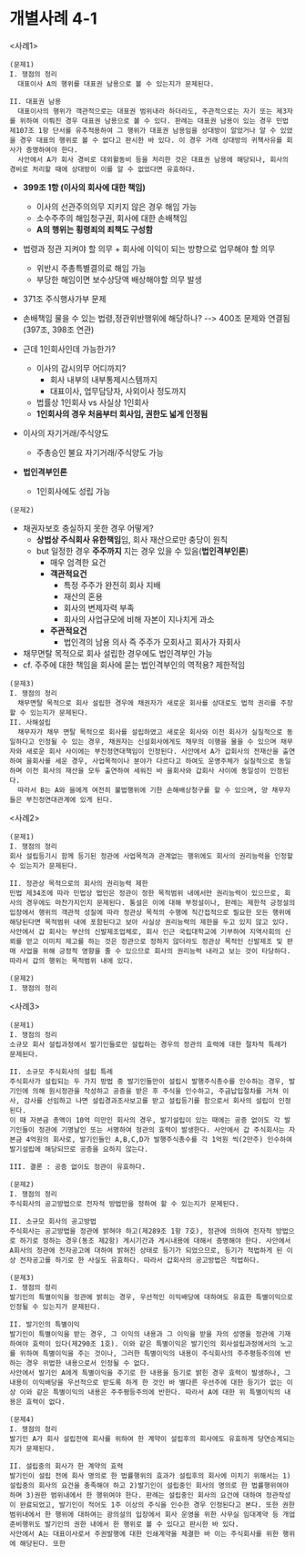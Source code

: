 # 개별사례 4-1

<사례1>
```
(문제1)
I. 쟁점의 정리
  대표이사 A의 행위를 대표권 남용으로 볼 수 있는지가 문제된다.

II. 대표권 남용
  대표이사의 행위가 객관적으로는 대표권 범위내라 하더라도, 주관적으로는 자기 또는 제3자를 위하여 이뤄진 경우 대표권 남용으로 볼 수 있다. 판례는 대표권 남용이 있는 경우 민법 제107조 1항 단서를 유추적용하여 그 행위가 대표권 남용임을 상대방이 알았거나 알 수 있었을 경우 대표의 행위로 볼 수 없다고 판시한 바 있다. 이 경우 거래 상대방의 귀책사유를 회사가 증명하여야 한다.
  사안에서 A가 회사 경비로 대외활동비 등을 처리한 것은 대표권 남용에 해당되나, 회사의 경비로 처리할 때에 상대방이 이를 알 수 없었다면 유효하다.
```

* **399조 1항 (이사의 회사에 대한 책임)**
  * 이사의 선관주의의무 지키지 않은 경우 해임 가능
  * 소수주주의 해임청구권, 회사에 대한 손배책임
  * **A의 행위는 횡령죄의 죄책도 구성함**
* 법령과 정관 지켜야 할 의무 + 회사에 이익이 되는 방향으로 업무해야 할 의무
  * 위반시 주총특별결의로 해임 가능
  * 부당한 해임이면 보수상당액 배상해야할 의무 발생
* 371조 주식행사가부 문제
* 손배책임 물을 수 있는 법령,정관위반행위에 해당하나? --> 400조 문제와 연결됨 (397조, 398조 연관)
  
* 근데 1인회사인데 가능한가?
  * 이사의 감시의무 어디까지?
    * 회사 내부의 내부통제시스템까지
    * 대표이사, 업무담당자, 사외이사 정도까지
  * 법률상 1인회사 vs 사실상 1인회사
  * **1인회사의 경우 처음부터 회사임, 권한도 넓게 인정됨**

* 이사의 자기거래/주식양도
  * 주총승인 불요 자기거래/주식양도 가능

* **법인격부인론**
  * 1인회사에도 성립 가능
  
```
(문제2)

```
* 채권자보호 충실하지 못한 경우 어떻게?
  * **상법상 주식회사 유한책임**임, 회사 재산으로만 충당이 원칙
  * but 일정한 경우 **주주까지** 지는 경우 있을 수 있음(**법인격부인론**)
    * 매우 엄격한 요건 
    * **객관적요건**
      * 특정 주주가 완전히 회사 지배
      * 재산의 혼용
      * 회사의 변제자력 부족
      * 회사의 사업규모에 비해 자본이 지나치게 과소
    * **주관적요건** 
      * 법인격의 남용 의사 즉 주주가 모회사고 회사가 자회사
* 채무면탈 목적으로 회사 설립한 경우에도 법인격부인 가능
* cf. 주주에 대한 책임을 회사에 묻는 법인격부인의 역적용? 제한적임

```
(문제3)
I. 쟁점의 정리
  채무면탈 목적으로 회사 설립한 경우에 채권자가 새로운 회사를 상대로도 법적 권리를 주장할 수 있는지가 문제된다.
II. 사해설립
  채무자가 채무 면탈 목적으로 회사를 설립하였고 새로운 회사와 이전 회사가 실질적으로 동일하다고 인정될 수 있는 경우, 채권자는 신설회사에게도 채무의 이행을 물을 수 있으며 채무자와 새로운 회사 사이에는 부진정연대책임이 인정된다. 사안에서 A가 갑회사의 전재산을 출연하여 을회사를 세운 경우, 사업목적이나 분야가 다르다고 하여도 운영주체가 실질적으로 동일하며 이전 회사의 재산을 모두 출연하여 세워진 바 을회사와 갑회사 사이에 동일성이 인정된다.
  따라서 B는 A와 을에게 여전히 불법행위에 기한 손해배상청구를 할 수 있으며, 양 채무자들은 부진정연대관계에 있게 된다.
```

<사례2>
```
(문제1)
I. 쟁점의 정리
회사 설립등기시 함께 등기된 정관에 사업목적과 관계없는 행위에도 회사의 권리능력을 인정할 수 있는지가 문제된다.

II. 정관상 목적으로의 회사의 권리능력 제한
민법 제34조에 따라 민법상 법인은 정관이 정한 목적범위 내에서만 권리능력이 있으므로, 회사의 경우에도 마찬가지인지 문제된다. 통설은 이에 대해 부정설이나, 판례는 제한적 긍정설의 입장에서 행위의 객관적 성질에 따라 정관상 목적의 수행에 직간접적으로 필요한 모든 행위에 해당된다면 목적범위 내에 포함된다고 보아 사실상 권리능력의 제한을 두고 있지 않고 있다.
사안에서 갑 회사는 부산의 신발제조업체로, 회사 인근 국립대학교에 기부하여 지역사회의 신뢰를 얻고 이미지 제고를 하는 것은 정관으로 정하지 않더라도 정관상 목적인 신발제조 및 판매 사업을 위해 긍정적 영향을 줄 수 있으므로 회사의 권리능력 내라고 보는 것이 타당하다. 따라서 갑의 행위는 목적범위 내에 있다.
```

```
(문제2)
I. 쟁점의 정리

```

<사례3>
```
(문제1)
I. 쟁점의 정리
소규모 회사 설립과정에서 발기인들로만 설립하는 경우의 정관의 효력에 대한 절차적 특례가 문제된다.

II. 소규모 주식회사의 설립 특례
주식회사가 설립되는 두 가지 방법 중 발기인들만이 설립시 발행주식총수를 인수하는 경우, 발기인에 의해 원시정관을 작성하고 공증을 받은 후 주식을 인수하고, 주금납입절차를 거쳐 이사, 감사를 선임하고 나면 설립경과조사보고를 받고 설립등기를 함으로서 회사의 설립이 인정된다. 
이 때 자본금 총액이 10억 미만인 회사의 경우, 발기설립이 있는 때에는 공증 없이도 각 발기인들이 정관에 기명날인 또는 서명하여 정관의 효력이 발생한다. 사안에서 갑 주식회사는 자본금 4억원의 회사로, 발기인들인 A,B,C,D가 발행주식총수를 각 1억원 씩(2만주) 인수하여 발기설립에 해당되므로 공증을 요하지 않는다.

III. 결론 : 공증 없이도 정관이 유효하다.
```

```
(문제2)
I. 쟁점의 정리
주식회사의 공고방법으로 전자적 방법만을 정하여 할 수 있는지가 문제된다.

II. 소규모 회사의 공고방법
주식회사는 공고방법을 정관에 밝혀야 하고(제289조 1항 7호), 정관에 의하여 전자적 방법으로 하기로 정하는 경우(동조 제2항) 게시기간과 게시내용에 대해서 증명해야 한다. 사안에서 A회사의 정관에 전자공고에 대하여 밝혀진 상태로 등기가 되었으므로, 등기가 적법하게 된 이상 전자공고를 하기로 한 사실도 유효하다. 따라서 갑회사의 공고방법은 적법하다.
```

```
(문제3)
I. 쟁점의 정리
발기인의 특별이익을 정관에 밝히는 경우, 우선적인 이익배당에 대하여도 유효한 특별이익으로 인정될 수 있는지가 문제된다.

II. 발기인의 특별이익
발기인이 특별이익을 받는 경우, 그 이익의 내용과 그 이익을 받을 자의 성명을 정관에 기재하여야 효력이 있다(제290조 1호). 이와 같은 특별이익은 발기인의 회사설립과정에서의 노고를 위하여 특별이익을 주는 것이나, 그러한 특별이익의 내용이 주식회사의 주주평등주의에 반하는 경우 위법한 내용으로서 인정될 수 없다.
사안에서 발기인 A에게 특별이익을 주기로 한 내용을 등기로 밝힌 경우 효력이 발생하나, 그 내용이 이익배당을 우선적으로 받도록 하게 한 것인 바 별다른 우선주에 대한 등기가 없는 이상 이와 같은 특별이익의 내용은 주주평등주의에 반한다. 따라서 A에 대한 위 특별이익의 내용은 효력이 없다.
```

```
(문제4)
I. 쟁점의 정리
발기인 A가 회사 설립전에 회사를 위하여 한 계약이 설립후의 회사에도 유효하게 당연승계되는지가 문제된다.

II. 설립중의 회사가 한 계약의 효력
발기인이 설립 전에 회사 명의로 한 법률행위의 효과가 설립후의 회사에 미치기 위해서는 1)설립중의 회사의 요건을 충족해야 하고 2)발기인이 설립중인 회사의 명의로 한 법률행위여야 하며 3)권한 범위내에서 한 행위여야 한다. 판례는 설립중인 회사의 요건에 대하여 정관작성이 완료되었고, 발기인이 적어도 1주 이상의 주식을 인수한 경우 인정된다고 본다. 또한 권한범위내에서 한 행위에 대하여는 광의설의 입장에서 회사 운영을 위한 사무실 임대계약 등 개업준비행위도 발기인의 권한 내에서 한 행위로 볼 수 있다고 판시한 바 있다.
사안에서 A는 대표이사로서 주권발행에 대한 인쇄계약을 체결한 바 이는 주식회사를 위한 행위에 해당된다. 또한 
```
